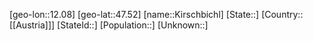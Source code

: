 ﻿---
location: [47.52,12.08]
type: City
tags:
- geo/City


SpocWebEntityId: 31464
isDeleted: false
confidential: public

---
[geo-lon::12.08]
[geo-lat::47.52]
[name::Kirschbichl]
[State::]
[Country::[[Austria]]]
[StateId::]
[Population::]
[Unknown::]

